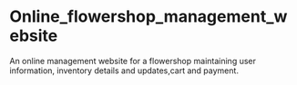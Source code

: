 # Online_flowershop_management_website
An online management website for a flowershop maintaining user information, inventory details and updates,cart and payment.
